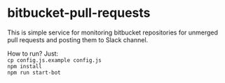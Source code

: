# bitbucket-pull-requests

This is simple service for monitoring bitbucket repositories for unmerged pull requests and posting them to Slack channel.

How to run?
Just:  
`cp config.js.example config.js`  
`npm install`  
`npm run start-bot`